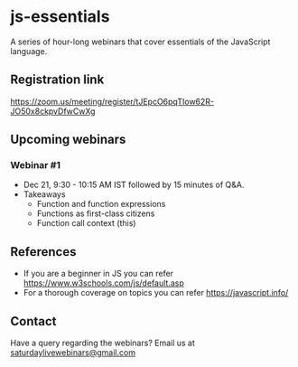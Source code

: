 # js-essentials
A series of hour-long webinars that cover essentials of the JavaScript language.

## Registration link
https://zoom.us/meeting/register/tJEpcO6pqTIow62R-JO50x8ckpvDfwCwXg

## Upcoming webinars
### Webinar #1
 * Dec 21, 9:30 - 10:15 AM IST followed by 15 minutes of Q&A.
 * Takeaways
     - Function and function expressions
     - Functions as first-class citizens
     - Function call context (this)

## References
- If you are a beginner in JS you can refer https://www.w3schools.com/js/default.asp
- For a thorough coverage on topics you can refer https://javascript.info/

## Contact
Have a query regarding the webinars? Email us at saturdaylivewebinars@gmail.com
